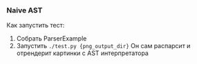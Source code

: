 ### Naive AST ###

Как запустить тест:

1. Собрать ParserExample
2. Запустить ```./test.py {png_output_dir}```
Он сам распарсит и отрендерит картинки с AST интерпретатора
